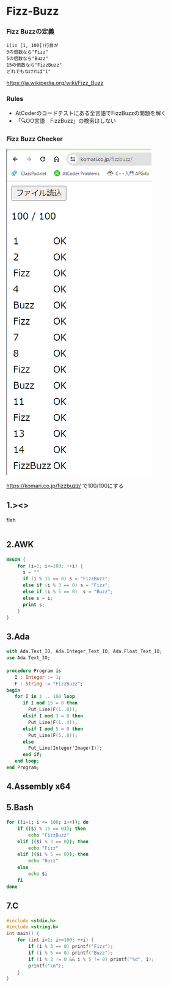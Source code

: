 # Fizz-Buzz
### Fizz Buzzの定義

```
i(in [1, 100])行目が
3の倍数なら"Fizz"
5の倍数なら"Buzz"
15の倍数なら"FizzBuzz"
どれでもなければ"i"
```
https://ja.wikipedia.org/wiki/Fizz_Buzz

### Rules
- AtCoderのコードテストにある全言語でFizzBuzzの問題を解く
- 「🔍OO言語　FizzBuzz」の検索はしない


### Fizz Buzz Checker
![checker](data/fizzbuzzChecker.png)

https://komari.co.jp/fizzbuzz/
で100/100にする

## 1.><>
fish
```fish
```

## 2.AWK
```AWK
BEGIN {
    for (i=1; i<=100; ++i) {
      s = ""
      if (i % 15 == 0) s = "FizzBuzz";
      else if (i % 3 == 0) s = "Fizz";
      else if (i % 5 == 0)  s = "Buzz";
      else s = i;
      print s;
    }
}
```

## 3.Ada
```Ada
with Ada.Text_IO, Ada.Integer_Text_IO, Ada.Float_Text_IO;
use Ada.Text_IO;

procedure Program is
   I : Integer := 1;
   F : String := "FizzBuzz";
begin
   for I in 1 .. 100 loop
      if I mod 15 = 0 then
        Put_Line(F(1..8));
      elsif I mod 3 = 0 then
        Put_Line(F(1..4));
      elsif I mod 5 = 0 then
        Put_Line(F(5..8));
      else
        Put_Line(Integer'Image(I));
      end if;
   end loop;
end Program;
```

## 4.Assembly x64

## 5.Bash
```Bash
for ((i=1; i <= 100; i++)); do
    if (($i % 15 == 0)); then
        echo "FizzBuzz"
    elif (($i % 3 == 0)); then
        echo "Fizz"
    elif (($i % 5 == 0)); then
        echo "Buzz"
    else
        echo $i
    fi
done
```

## 7.C
```C
#include <stdio.h>
#include <string.h>
int main() {
    for (int i=1; i<=100; ++i) {
        if (i % 3 == 0) printf("Fizz");
        if (i % 5 == 0) printf("Buzz");
        if (i % 3 != 0 && i % 5 != 0) printf("%d", i);
        printf("\n");
    }
}
```
